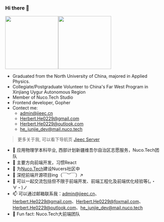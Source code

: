 ### Hi there 👋

<img src="https://github-readme-stats.vercel.app/api?username=HerbertHe&count_private=true" height="170px" /><img src="https://github-readme-stats.vercel.app/api/top-langs/?username=HerbertHe&layout=compact" height="170px" />

- Graduated from the North University of China, majored in Applied Physics.
- Collegiate/Postgraduate Volunteer to China's Far West Program in Xinjiang Uygur Autonomous Region
- Member of Nuco.Tech Studio
- Frontend developer, Gopher
- Contect me:
  - admin@jieec.cn
  - Herbert.He0229@gmail.com
  - Herbert.He0229@outlook.com
  - he_junjie_dev@mail.nuco.tech

> 更多关于我, 可以看下导航页 [Jieec Server](https://server.jieec.cn)

- 🔭 应用物理学本科毕业, 西部计划新疆维吾尔自治区志愿服务，Nuco.Tech团队
- 🌱 主要方向前端开发，习惯React
- 👯 为[Nuco.Tech](https://github.com/NucoTech)建设Nucers社区中
- 🤔 深挖前端开源项目ing（￣︶￣）↗　
- 💬 可以一起交流包括但不限于前端开发、前端工程化及前端优化经验等(。・∀・)ノ
- 📫 可以通过邮箱联系我：admin@jieec.cn、Herbert.He0229@gmail.com、Herbert.He0229@foxmail.com、Herbert.He0229@outlook.com、he_junjie_dev@mail.nuco.tech
- 👀 Fun fact: Nuco.Tech大前端团队
